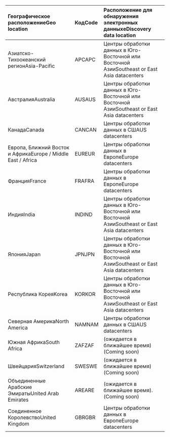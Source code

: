 
|<span data-ttu-id="13c21-101">**Географическое расположение**</span><span class="sxs-lookup"><span data-stu-id="13c21-101">**Geo location**</span></span>             |<span data-ttu-id="13c21-102">**Код**</span><span class="sxs-lookup"><span data-stu-id="13c21-102">**Code**</span></span>|<span data-ttu-id="13c21-103">**Расположение для обнаружения электронных данных**</span><span class="sxs-lookup"><span data-stu-id="13c21-103">**eDiscovery data location**</span></span>      |
|:----------------------------|:-------|:---------------------------------|
|<span data-ttu-id="13c21-104">Азиатско-Тихоокеанский регион</span><span class="sxs-lookup"><span data-stu-id="13c21-104">Asia-Pacific</span></span>                 |<span data-ttu-id="13c21-105">APC</span><span class="sxs-lookup"><span data-stu-id="13c21-105">APC</span></span>     |<span data-ttu-id="13c21-106">Центры обработки данных в Юго-Восточной или Восточной Азии</span><span class="sxs-lookup"><span data-stu-id="13c21-106">Southeast or East Asia datacenters</span></span>|
|<span data-ttu-id="13c21-107">Австралия</span><span class="sxs-lookup"><span data-stu-id="13c21-107">Australia</span></span>                    |<span data-ttu-id="13c21-108">AUS</span><span class="sxs-lookup"><span data-stu-id="13c21-108">AUS</span></span>     |<span data-ttu-id="13c21-109">Центры обработки данных в Юго-Восточной или Восточной Азии</span><span class="sxs-lookup"><span data-stu-id="13c21-109">Southeast or East Asia datacenters</span></span>|
|<span data-ttu-id="13c21-110">Канада</span><span class="sxs-lookup"><span data-stu-id="13c21-110">Canada</span></span>                       |<span data-ttu-id="13c21-111">CAN</span><span class="sxs-lookup"><span data-stu-id="13c21-111">CAN</span></span>     |<span data-ttu-id="13c21-112">Центры обработки данных в США</span><span class="sxs-lookup"><span data-stu-id="13c21-112">US datacenters</span></span>                    |
|<span data-ttu-id="13c21-113">Европа, Ближний Восток и Африка</span><span class="sxs-lookup"><span data-stu-id="13c21-113">Europe / Middle East / Africa</span></span>|<span data-ttu-id="13c21-114">EUR</span><span class="sxs-lookup"><span data-stu-id="13c21-114">EUR</span></span>     |<span data-ttu-id="13c21-115">Центры обработки данных в Европе</span><span class="sxs-lookup"><span data-stu-id="13c21-115">Europe datacenters</span></span>                |
|<span data-ttu-id="13c21-116">Франция</span><span class="sxs-lookup"><span data-stu-id="13c21-116">France</span></span>                       |<span data-ttu-id="13c21-117">FRA</span><span class="sxs-lookup"><span data-stu-id="13c21-117">FRA</span></span>     |<span data-ttu-id="13c21-118">Центры обработки данных в Европе</span><span class="sxs-lookup"><span data-stu-id="13c21-118">Europe datacenters</span></span>                |
|<span data-ttu-id="13c21-119">Индия</span><span class="sxs-lookup"><span data-stu-id="13c21-119">India</span></span>                        |<span data-ttu-id="13c21-120">IND</span><span class="sxs-lookup"><span data-stu-id="13c21-120">IND</span></span>     |<span data-ttu-id="13c21-121">Центры обработки данных в Юго-Восточной или Восточной Азии</span><span class="sxs-lookup"><span data-stu-id="13c21-121">Southeast or East Asia datacenters</span></span>|
|<span data-ttu-id="13c21-122">Япония</span><span class="sxs-lookup"><span data-stu-id="13c21-122">Japan</span></span>                        |<span data-ttu-id="13c21-123">JPN</span><span class="sxs-lookup"><span data-stu-id="13c21-123">JPN</span></span>     |<span data-ttu-id="13c21-124">Центры обработки данных в Юго-Восточной или Восточной Азии</span><span class="sxs-lookup"><span data-stu-id="13c21-124">Southeast or East Asia datacenters</span></span>|
|<span data-ttu-id="13c21-125">Республика Корея</span><span class="sxs-lookup"><span data-stu-id="13c21-125">Korea</span></span>                        |<span data-ttu-id="13c21-126">KOR</span><span class="sxs-lookup"><span data-stu-id="13c21-126">KOR</span></span>     |<span data-ttu-id="13c21-127">Центры обработки данных в Юго-Восточной или Восточной Азии</span><span class="sxs-lookup"><span data-stu-id="13c21-127">Southeast or East Asia datacenters</span></span>|
|<span data-ttu-id="13c21-128">Северная Америка</span><span class="sxs-lookup"><span data-stu-id="13c21-128">North America</span></span>                |<span data-ttu-id="13c21-129">NAM</span><span class="sxs-lookup"><span data-stu-id="13c21-129">NAM</span></span>     |<span data-ttu-id="13c21-130">Центры обработки данных в США</span><span class="sxs-lookup"><span data-stu-id="13c21-130">US datacenters</span></span>                    |
|<span data-ttu-id="13c21-131">Южная Африка</span><span class="sxs-lookup"><span data-stu-id="13c21-131">South Africa</span></span>                 |<span data-ttu-id="13c21-132">ZAF</span><span class="sxs-lookup"><span data-stu-id="13c21-132">ZAF</span></span>     |<span data-ttu-id="13c21-133">(ожидается в ближайшее время)</span><span class="sxs-lookup"><span data-stu-id="13c21-133">(Coming soon)</span></span>                     |
|<span data-ttu-id="13c21-134">Швейцария</span><span class="sxs-lookup"><span data-stu-id="13c21-134">Switzerland</span></span>                  |<span data-ttu-id="13c21-135">SWE</span><span class="sxs-lookup"><span data-stu-id="13c21-135">SWE</span></span>     |<span data-ttu-id="13c21-136">(ожидается в ближайшее время)</span><span class="sxs-lookup"><span data-stu-id="13c21-136">(Coming soon)</span></span>                     |
|<span data-ttu-id="13c21-137">Объединенные Арабские Эмираты</span><span class="sxs-lookup"><span data-stu-id="13c21-137">United Arab Emirates</span></span>         |<span data-ttu-id="13c21-138">ARE</span><span class="sxs-lookup"><span data-stu-id="13c21-138">ARE</span></span>     |<span data-ttu-id="13c21-139">(ожидается в ближайшее время).</span><span class="sxs-lookup"><span data-stu-id="13c21-139">(Coming soon)</span></span>                     |
|<span data-ttu-id="13c21-140">Соединенное Королевство</span><span class="sxs-lookup"><span data-stu-id="13c21-140">United Kingdom</span></span>               |<span data-ttu-id="13c21-141">GBR</span><span class="sxs-lookup"><span data-stu-id="13c21-141">GBR</span></span>     |<span data-ttu-id="13c21-142">Центры обработки данных в Европе</span><span class="sxs-lookup"><span data-stu-id="13c21-142">Europe datacenters</span></span>                |
